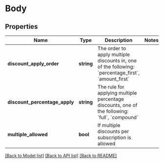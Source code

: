 # Body

## Properties
Name | Type | Description | Notes
------------ | ------------- | ------------- | -------------
**discount_apply_order** | **string** | The order to apply multiple discounts in, one of the following: &#x60;percentage_first&#x60;, &#x60;amount_first&#x60; | 
**discount_percentage_apply** | **string** | The rule for applying multiple percentage discounts, one of the following: &#x60;full&#x60;, &#x60;compound&#x60; | 
**multiple_allowed** | **bool** | If multiple discounts per subscription is allowed | 

[[Back to Model list]](../README.md#documentation-for-models) [[Back to API list]](../README.md#documentation-for-api-endpoints) [[Back to README]](../README.md)


